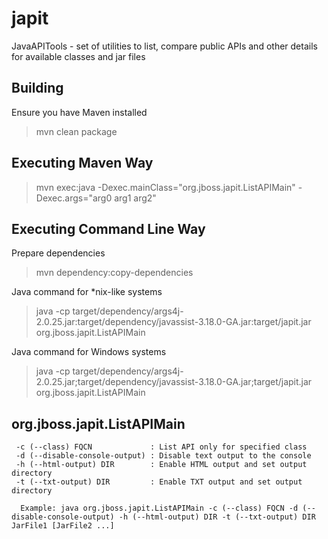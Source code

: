 japit
=====

JavaAPITools - set of utilities to list, compare public APIs and other details for available classes and jar files

Building
-------------------

Ensure you have Maven installed

> mvn clean package

Executing Maven Way
------------------------------------------
> mvn exec:java -Dexec.mainClass="org.jboss.japit.ListAPIMain" -Dexec.args="arg0 arg1 arg2"

Executing Command Line Way
------------------------------------------
Prepare dependencies
> mvn dependency:copy-dependencies

Java command for *nix-like systems
> java -cp target/dependency/args4j-2.0.25.jar:target/dependency/javassist-3.18.0-GA.jar:target/japit.jar org.jboss.japit.ListAPIMain

Java command for Windows systems 
> java -cp target/dependency/args4j-2.0.25.jar;target/dependency/javassist-3.18.0-GA.jar;target/japit.jar org.jboss.japit.ListAPIMain

org.jboss.japit.ListAPIMain
------------------------------------------
```
 -c (--class) FQCN             : List API only for specified class
 -d (--disable-console-output) : Disable text output to the console
 -h (--html-output) DIR        : Enable HTML output and set output directory
 -t (--txt-output) DIR         : Enable TXT output and set output directory

  Example: java org.jboss.japit.ListAPIMain -c (--class) FQCN -d (--disable-console-output) -h (--html-output) DIR -t (--txt-output) DIR  JarFile1 [JarFile2 ...]
```
